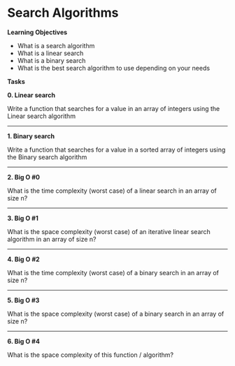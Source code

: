# Search Algorithms  

**Learning Objectives**  
- What is a search algorithm  
- What is a linear search  
- What is a binary search  
- What is the best search algorithm to use depending on your needs  
  
**Tasks**  

**0. Linear search**  

Write a function that searches for a value in an array of integers using the Linear search algorithm  
_____________________________________________________________________  

**1. Binary search**
  
Write a function that searches for a value in a sorted array of integers using the Binary search algorithm  
_____________________________________________________________________  
**2. Big O #0**  
  
What is the time complexity (worst case) of a linear search in an array of size n?  
_____________________________________________________________________  
**3. Big O #1**  
  
What is the space complexity (worst case) of an iterative linear search algorithm in an array of size n?  
_____________________________________________________________________  
**4. Big O #2**  
  
What is the time complexity (worst case) of a binary search in an array of size n?  
_____________________________________________________________________  
**5. Big O #3**  
  
What is the space complexity (worst case) of a binary search in an array of size n?  
_____________________________________________________________________  
**6. Big O #4**  
  
What is the space complexity of this function / algorithm?  

